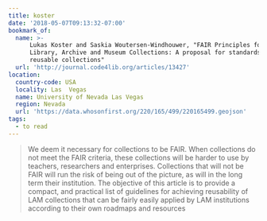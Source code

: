 ```yaml
---
title: koster
date: '2018-05-07T09:13:32-07:00'
bookmark_of:
  name: >-
      Lukas Koster and Saskia Woutersen-Windhouwer, "FAIR Principles for
      Library, Archive and Museum Collections: A proposal for standards for
      reusable collections"
  url: 'http://journal.code4lib.org/articles/13427'
location:
  country-code: USA
  locality: Las  Vegas
  name: University of Nevada Las Vegas
  region: Nevada
  url: 'https://data.whosonfirst.org/220/165/499/220165499.geojson'
tags:
  - to read
---
```

> We deem it necessary for collections to be FAIR. When collections do not meet the FAIR criteria, these collections will be harder to use by teachers, researchers and enterprises. Collections that will not be FAIR will run the risk of being out of the picture, as will in the long term their institution. The objective of this article is to provide a compact, and practical list of guidelines for achieving reusability of LAM collections that can be fairly easily applied by LAM institutions according to their own roadmaps and resources
